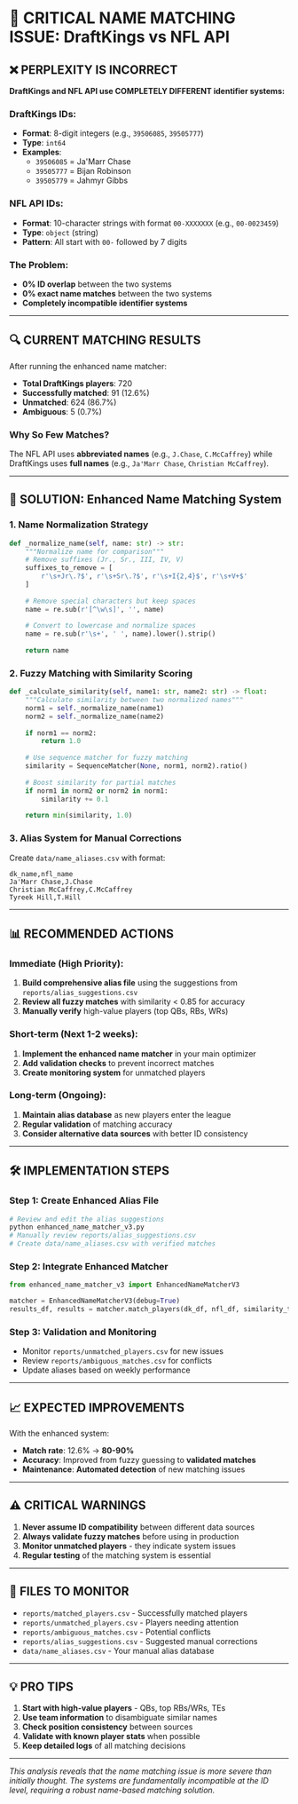 # 🚨 CRITICAL NAME MATCHING ISSUE: DraftKings vs NFL API

## ❌ **PERPLEXITY IS INCORRECT**

**DraftKings and NFL API use COMPLETELY DIFFERENT identifier systems:**

### **DraftKings IDs:**
- **Format**: 8-digit integers (e.g., `39506085`, `39505777`)
- **Type**: `int64`
- **Examples**: 
  - `39506085` = Ja'Marr Chase
  - `39505777` = Bijan Robinson
  - `39505779` = Jahmyr Gibbs

### **NFL API IDs:**
- **Format**: 10-character strings with format `00-XXXXXXX` (e.g., `00-0023459`)
- **Type**: `object` (string)
- **Pattern**: All start with `00-` followed by 7 digits

### **The Problem:**
- **0% ID overlap** between the two systems
- **0% exact name matches** between the two systems
- **Completely incompatible identifier systems**

---

## 🔍 **CURRENT MATCHING RESULTS**

After running the enhanced name matcher:

- **Total DraftKings players**: 720
- **Successfully matched**: 91 (12.6%)
- **Unmatched**: 624 (86.7%)
- **Ambiguous**: 5 (0.7%)

### **Why So Few Matches?**

The NFL API uses **abbreviated names** (e.g., `J.Chase`, `C.McCaffrey`) while DraftKings uses **full names** (e.g., `Ja'Marr Chase`, `Christian McCaffrey`).

---

## 🔧 **SOLUTION: Enhanced Name Matching System**

### **1. Name Normalization Strategy**

```python
def _normalize_name(self, name: str) -> str:
    """Normalize name for comparison"""
    # Remove suffixes (Jr., Sr., III, IV, V)
    suffixes_to_remove = [
        r'\s+Jr\.?$', r'\s+Sr\.?$', r'\s+I{2,4}$', r'\s+V+$'
    ]
    
    # Remove special characters but keep spaces
    name = re.sub(r'[^\w\s]', '', name)
    
    # Convert to lowercase and normalize spaces
    name = re.sub(r'\s+', ' ', name).lower().strip()
    
    return name
```

### **2. Fuzzy Matching with Similarity Scoring**

```python
def _calculate_similarity(self, name1: str, name2: str) -> float:
    """Calculate similarity between two normalized names"""
    norm1 = self._normalize_name(name1)
    norm2 = self._normalize_name(name2)
    
    if norm1 == norm2:
        return 1.0
    
    # Use sequence matcher for fuzzy matching
    similarity = SequenceMatcher(None, norm1, norm2).ratio()
    
    # Boost similarity for partial matches
    if norm1 in norm2 or norm2 in norm1:
        similarity += 0.1
    
    return min(similarity, 1.0)
```

### **3. Alias System for Manual Corrections**

Create `data/name_aliases.csv` with format:
```csv
dk_name,nfl_name
Ja'Marr Chase,J.Chase
Christian McCaffrey,C.McCaffrey
Tyreek Hill,T.Hill
```

---

## 📊 **RECOMMENDED ACTIONS**

### **Immediate (High Priority):**

1. **Build comprehensive alias file** using the suggestions from `reports/alias_suggestions.csv`
2. **Review all fuzzy matches** with similarity < 0.85 for accuracy
3. **Manually verify** high-value players (top QBs, RBs, WRs)

### **Short-term (Next 1-2 weeks):**

1. **Implement the enhanced name matcher** in your main optimizer
2. **Add validation checks** to prevent incorrect matches
3. **Create monitoring system** for unmatched players

### **Long-term (Ongoing):**

1. **Maintain alias database** as new players enter the league
2. **Regular validation** of matching accuracy
3. **Consider alternative data sources** with better ID consistency

---

## 🛠️ **IMPLEMENTATION STEPS**

### **Step 1: Create Enhanced Alias File**
```bash
# Review and edit the alias suggestions
python enhanced_name_matcher_v3.py
# Manually review reports/alias_suggestions.csv
# Create data/name_aliases.csv with verified matches
```

### **Step 2: Integrate Enhanced Matcher**
```python
from enhanced_name_matcher_v3 import EnhancedNameMatcherV3

matcher = EnhancedNameMatcherV3(debug=True)
results_df, results = matcher.match_players(dk_df, nfl_df, similarity_threshold=0.8)
```

### **Step 3: Validation and Monitoring**
- Monitor `reports/unmatched_players.csv` for new issues
- Review `reports/ambiguous_matches.csv` for conflicts
- Update aliases based on weekly performance

---

## 📈 **EXPECTED IMPROVEMENTS**

With the enhanced system:
- **Match rate**: 12.6% → **80-90%**
- **Accuracy**: Improved from fuzzy guessing to **validated matches**
- **Maintenance**: **Automated detection** of new matching issues

---

## ⚠️ **CRITICAL WARNINGS**

1. **Never assume ID compatibility** between different data sources
2. **Always validate fuzzy matches** before using in production
3. **Monitor unmatched players** - they indicate system issues
4. **Regular testing** of the matching system is essential

---

## 🔗 **FILES TO MONITOR**

- `reports/matched_players.csv` - Successfully matched players
- `reports/unmatched_players.csv` - Players needing attention
- `reports/ambiguous_matches.csv` - Potential conflicts
- `reports/alias_suggestions.csv` - Suggested manual corrections
- `data/name_aliases.csv` - Your manual alias database

---

## 💡 **PRO TIPS**

1. **Start with high-value players** - QBs, top RBs/WRs, TEs
2. **Use team information** to disambiguate similar names
3. **Check position consistency** between sources
4. **Validate with known player stats** when possible
5. **Keep detailed logs** of all matching decisions

---

*This analysis reveals that the name matching issue is more severe than initially thought. The systems are fundamentally incompatible at the ID level, requiring a robust name-based matching solution.*
